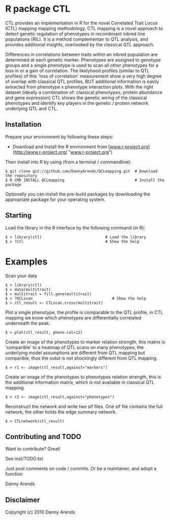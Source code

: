 R package CTL
================
CTL provides an implementation in R for the novel Correlated Trait Locus (CTL) mapping
mapping methodology. CTL mapping is a novel approach to detect genetic regulation of 
phenotypes in recombinant inbred line populations (RIL). It is a method complementair 
to QTL analysis, and provides additional insights, overlooked by the classical QTL 
approach. 

Differences in correlations between traits within an inbred population are determined 
at each genetic marker. Phenotypes are assigned to genotype groups and a single phenotype 
is used to scan all other phenotypes for a loss in or a gain of correlation. The likelyhood 
profiles (similar to QTL profiles) of this 'loss of correlation' measurement show a very 
high degree of overlap with classical QTL profiles, BUT additional information is easily 
extracted from phenotype x phenotype interaction plots. With the right dataset (ideally a 
combination of: classical phenotypes, protein abundance and gene expression) CTL shows 
the genetic wiring of the classical phenotypes and identify key players in the genetic / 
protein network underlying QTL and CTL.

Installation
------------
Prepare your environment by following these steps:

- Download and Install the R environment from [www.r-project.org](http://www.r-project.org/ "www.r-project.org")

Then install into R by using (from a terminal / commandline):

    $ git clone git://github.com/DannyArends/QCLmapping.git  # Download the repository
    $ R CMD INSTALL QCLmapping                               # Install the package

Optionally you can install the pre-build packages by downloading the appropriate 
package for your operating system. 

Starting
--------
Load the library in the R interface by the following command (in R):
    
    $ > library(ctl)                            # Load the library
    $ > ?ctl                                    # Show the help

Examples
========
Scan your data
    
    $ > library(ctl)
    $ > data(multitrait)
    $ > multitrait = fill.geno(multitrait)
    $ > ?QCLscan                                   # Show the help
    $ > ctl_result <- CTLscan.cross(multitrait)

Plot a single phenotype, the profile is comparable to the QTL profile, 
in CTL mapping we know which phenotypes are differentially correlated 
underneath the peak.

    $ > plot(ctl_result, pheno.col=12)

Create an image of the phenotypes to marker relation strength, this matrix is 'comparible' 
to a heatmap of QTL scans on many phenotypes, the underlying model assumptions are different 
from QTL mapping but comparible, thus the outut is not shockingly different from QTL mapping.

    $ > r1 <- image(ctl_result,against="markers")

Create an image of the phenotypes to phenotypes relation strength, this is the additional 
information matrix, which is not available in classical QTL mapping.

    $ > r2 <- image(ctl_result,against="phenotypes")

Reconstruct the network and write two sif files. One sif file contains the full network, the other 
holds the edge summary network.

    $ > CTLnetwork(ctl_result)

Contributing and TODO
---------------------
Want to contribute? Great!

See inst/TODO.txt

Just post comments on code / commits.
Or be a maintainer, and adopt a function

Danny Arends

Disclaimer
----------
Copyright (c) 2010 Danny Arends
